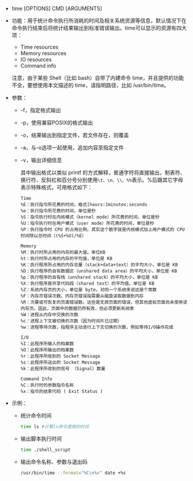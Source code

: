 - time [OPTIONS] CMD [ARGUMENTS]

- 功能：用于统计命令执行所消耗的时间及相关系统资源等信息，默认情况下在命令执行结束后将统计结果输出到标准错误输出。time可以显示的资源有四大项：

  - Time resources
  - Memory resources
  - IO resources
  - Command info

  注意，由于某些 Shell（比如 bash）自带了内建命令 time，并且提供的功能不全，要想使用本文描述的 time，请指明路径，比如 /usr/bin/time。

- 参数：

  - -f，指定格式输出

  - -p，使用兼容POSIX的格式输出

  - -o，结果输出到指定文件，若文件存在，则覆盖

  - -a，与-o选项一起使用，追加内容至指定文件

  - -v，输出详细信息

    其中输出格式以类似 printf 的方式解释，普通字符将直接输出，制表符、换行符、反斜杠和百分号分别使用`\t、\n、\\、%%`表示。%后跟其它字母表示特殊格式，可用格式如下：

    ```
    Time
    %E：执行指令所花费的时间，格式[hours:]minutes:seconds
    %e：执行指令所花费的时间，单位是秒
    %S：指令执行时在内核模式（kernel mode）所花费的时间，单位是秒
    %U：指令执行时在用户模式（user mode）所花费的时间，单位是秒
    %P：执行指令时 CPU 的占用比例。其实这个数字就是内核模式加上用户模式的 CPU 时间除以总时间（(%S+%U)/%E）
    
    Memory
    %M：执行时所占用的内存的最大值。单位KB
    %t：执行时所占用的内存的平均值，单位是 KB
    %K：执行程序所占用的内存总量（stack+data+text）的平均大小，单位是 KB
    %D：执行程序的自有数据区（unshared data area）的平均大小，单位是 KB
    %p：执行程序的自有栈（unshared stack）的平均大小，单位是 KB
    %X：执行程序是共享代码段（shared text）的平均值，单位是 KB
    %Z：系统内存页的大小，单位是 byte。对同一个系统来说这是个常数
    %F：内存页错误次数。内存页错误指需要从磁盘读取数据到内存
    %R：次要或可恢复的页面错误数。这些是无效页面的错误，但其他虚拟页面尚未使用该内存页。因此，页面中的数据仍然有效，但必须更新系统表
    %W：进程从内存中交换的次数
    %c：进程上下文被切换的次数（因为时间片已过期）
    %w：进程等待次数，指程序主动进行上下文切换的次数，例如等待I/O操作完成
    
    I/O
    %I：此程序所输入的档案数
    %O：此程序所输出的档案数
    %r：此程序所收到的 Socket Message
    %s：此程序所送出的 Socket Message
    %k：此程序所收到的信号 （Signal）数量
    
    Command Info
    %C：执行时的参数指令名称
    %x：指令的结束代码 ( Exit Status )
    ```

- 示例：

  - 统计命令时间

    ```bash
    time ls #计算ls命令使用的时间
    ```

  - 输出脚本执行时间

    ```bash
    time ./shell_script
    ```

  - 输出命令名称、参数与退出码

    ```bash
    /usr/bin/time --format="%C\n%x" date +%s
    ```

    

